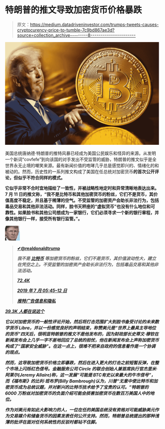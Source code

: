 # 特朗普的推文导致加密货币价格暴跌

> 原文：<https://medium.datadriveninvestor.com/trumps-tweets-causes-cryptocurency-price-to-tumble-7c9bd867ae3d?source=collection_archive---------8----------------------->

![](img/9674bca79911d939b08b57ab7c50f026.png)

美国总统唐纳德·特朗普的推特风暴已经成为美国公民娱乐和怪异的来源。从发明一个新词“covfefe”到向该国的对手发出不受监管的威胁，特朗普的推文似乎是全世界永无止境的嘲笑来源。最有新闻价值的咆哮几乎总是感觉即兴的、情绪化的和被动的。然而，历史性的一系列推文构成了美国在任总统对加密货币[](https://www.thecoinrepublic.com/cryptocurrencies-will-soon-replace-the-cash-in-central-banks/)**的首次公开评论，但似乎不符合同样的模式。**

**它似乎非常不合时宜地描绘了一致性，并被战略性地定时和异常清晰地表达出来。7 月 11 日的推文称，“我不是比特币和其他加密货币的粉丝，它们不是货币，其价值高度不稳定，并且基于稀薄的空气。不受监管的加密资产会助长非法行为，包括毒品交易和其他非法活动。同样，脸书天秤座的“虚拟货币”也没有什么地位和可靠性。如果脸书和其他公司想成为一家银行，它们必须寻求一个新的银行章程，并像其他银行一样，接受所有银行监管。”。**

**![](img/b466ab14c400b80de890ed22afde468a.png)**

> **[**✔@realdonaldtrump**](https://twitter.com/realDonaldTrump)**
> 
> ****我不是* [***比特币***](https://www.thecoinrepublic.com/bitcoin-accepted-3-million-on-valletta-palazzo-mansion-in-malta-which-is-on-sale/) *等加密货币的粉丝，它们不是货币，其价值波动性大，建立在凭空之上。不受监管的加密资产会助长非法行为，包括毒品交易和其他非法活动。****
> 
> ***[*72.4K*](https://twitter.com/intent/like?tweet_id=1149472282584072192)***
> 
> ***[*2019 年 7 月 05:45–12 日*](https://twitter.com/realDonaldTrump/status/1149472282584072192)***
> 
> ***[*推特广告信息和隐私*](https://support.twitter.com/articles/20175256)***

***[39.3K 人都在说这个](https://twitter.com/realDonaldTrump/status/1149472282584072192)***

***它以对加密货币的一般性评论开始，然后将打击范围扩大到脸书备受讨论的未来数字货币 Libra，并以一份感觉良好的声明结束，称赞美元是“世界上最具主导地位的货币”四天后，很明显特朗普的推文不是他发布的，因为财政部长史蒂文·穆钦在新闻发布会上几乎一字不差地回应了总统的担忧，他在新闻发布会上声称加密货币构成了“国家安全威胁”。在这一点上，很难不把来自政府的信息看作是一个协调的观点。***

***然而，这导致加密货币价格立即暴跌，然后在进入更大的打击之前短暂反弹，在整个市场上闪烁红色信号。金融服务公司 Circle 的联合创始人兼首席执行官杰里米·阿莱尔(Jeremy Allaire)称，这一发展“可能是 BTC[](https://www.thecoinrepublic.com/btc-com-adopts-bip70-for-commercial-bitcoin-payments/)**有史以来最大的牛市信号”，而《福布斯》的比利·班布罗(Billy Bambrough)认为，川普“无意中使比特币和加密货币成为总统议题，并对新兴的比特币技术给予了宝贵的认可。”特朗普的 6000 万粉丝对加密货币的负面介绍可能会损害加密货币在数百万美国人中的地位。*****

*****作为对美元有如此大影响力的人，一位在任的美国总统没有资格对可能威胁美元作为交易媒介和储备货币的因素发表任何公开支持。然而，特朗普总统提出的那种浅薄的批评在面对任何系统性的反驳时都站不住脚。*****